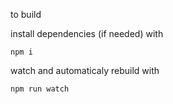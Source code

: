 
to build

install dependencies (if needed) with
```
npm i
```

watch and automaticaly rebuild with
```
npm run watch
```
